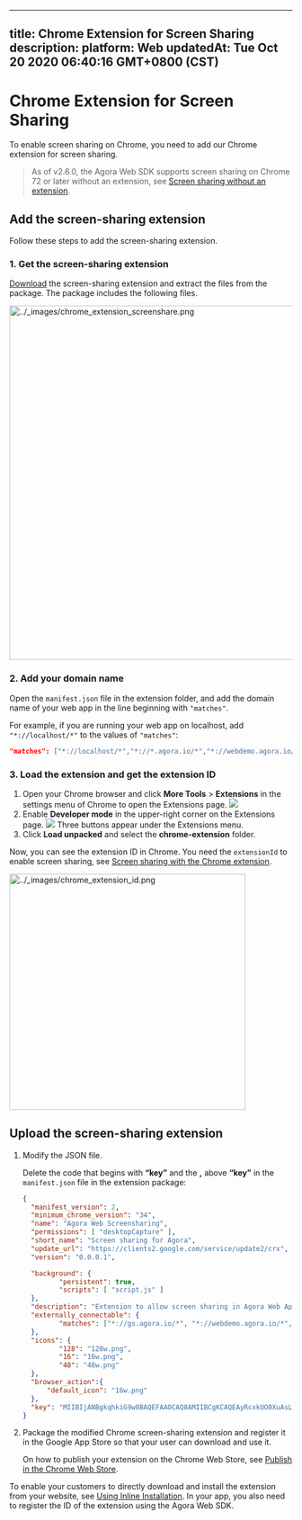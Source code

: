 
---
title: Chrome Extension for Screen Sharing
description: 
platform: Web
updatedAt: Tue Oct 20 2020 06:40:16 GMT+0800 (CST)
---
# Chrome Extension for Screen Sharing
To enable screen sharing on Chrome, you need to add our Chrome extension for screen sharing.

> As of v2.6.0, the Agora Web SDK supports screen sharing on Chrome 72 or later without an extension, see [Screen sharing without an extension](../../en/Video/screensharing_web.md).

<a name = "Add-the-Chrome-Screen-sharing-Extension"></a>

## Add the screen-sharing extension

Follow these steps to add the screen-sharing extension.

### 1. Get the screen-sharing extension

[Download](http://download.agora.io/sdk/release/chrome-extension.zip) the screen-sharing extension and extract the files from the package. The package includes the following files.

<img alt="../_images/chrome_extension_screenshare.png" src="https://web-cdn.agora.io/docs-files/en/chrome_extension_screenshare.png" style="width: 630px; "/>

### 2. Add your domain name

Open the `manifest.json` file in the extension folder, and add the domain name of your web app in the line beginning with `"matches"`.

For example, if you are running your web app on localhost, add `"*://localhost/*"` to the values of `"matches"`:

```json
"matches": ["*://localhost/*","*://*.agora.io/*","*://webdemo.agora.io/*","*://webdemo.agorabeckon.com/*","*://videocall.agora.io/*"]
```

### 3. Load the extension and get the extension ID

1. Open your Chrome browser and click **More Tools** > **Extensions** in the settings menu of Chrome to open the Extensions page.
 ![](https://web-cdn.agora.io/docs-files/1566267251936)
3. Enable **Developer mode** in the upper-right corner on the Extensions page.
 ![](https://web-cdn.agora.io/docs-files/1566267300318)
 Three buttons appear under the Extensions menu.
5. Click **Load unpacked** and select the **chrome-extension** folder.

Now, you can see the extension ID in Chrome. You need the `extensionId` to enable screen sharing,  see [Screen sharing with the Chrome extension](../../en/Quickstart%20Guide/screensharing_web.md).

<img alt="../_images/chrome_extension_id.png" src="https://web-cdn.agora.io/docs-files/en/chrome_extension_id.png" style="width: 420px;"/>

<a name = "Uploading-the-Chrome-Screen-sharing-Extension"></a>

## Upload the screen-sharing extension

1. Modify the JSON file.

   Delete the code that begins with **“key”** and the **,** above **“key”** in the `manifest.json` file in the extension package:

   ```json
   {
   	 "manifest_version": 2,
   	 "minimum_chrome_version": "34",
   	 "name": "Agora Web Screensharing",
   	 "permissions": [ "desktopCapture" ],
   	 "short_name": "Screen sharing for Agora",
   	 "update_url": "https://clients2.google.com/service/update2/crx",
   	 "version": "0.0.0.1",
   
   	 "background": {
   			"persistent": true,
   			"scripts": [ "script.js" ]
   	 },
   	 "description": "Extension to allow screen sharing in Agora Web Application.",
   	 "externally_connectable": {
   			"matches": ["*://gs.agora.io/*", "*://webdemo.agora.io/*", "*://webdemo.agorabeckon.com/*"]
   	 },
   	 "icons": {
   			"128": "128w.png",
   			"16": "16w.png",
   			"48": "48w.png"
   	 },
   	 "browser_action":{
   		 "default_icon": "16w.png"
   	 },
   	 "key": "MIIBIjANBgkqhkiG9w0BAQEFAAOCAQ8AMIIBCgKCAQEAyRcxkUO0XuAsLqzRMIL+XlNTAgbc4/CtRrC2o7qDHGv6uAjmeS7HiK0hzK4PowsUTi0Y38LLzxju0Zr0IFoz9R5fKQt45rAdViujkuCURI4gFKUn6nOJ1/LjaTXYh02v1qWR17Aih8dc1VkWlBQKcapaH6y0N35i7IHZVWsT+ySXsdS6GDFPZVb1wYhDZRZYbkRYpBVEf11HOX+PkQGO5zhbdjBsp7BPF4L//vRwUxcxmeqgkRgzPAAy99UMsrgh/kbJSzE8XacUET9eYKzT21/ZSkiXEddWWCm2jeRWTrfie6D+c1K4zGFnS47in9timvpkMl5OM7J58wqjK20FiwIDAQAB"
   }
   ```

2. Package the modified Chrome screen-sharing extension and register it in the Google App Store so that your user can download and use it. 

   On how to publish your extension on the Chrome Web Store, see [Publish in the Chrome Web Store](https://developer.chrome.com/webstore/publish).

To enable your customers to directly download and install the extension from your website, see [Using Inline Installation](https://developer.chrome.com/webstore/inline_installation). In your app, you also need to register the ID of the extension using the Agora Web SDK.
